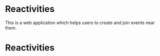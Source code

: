 # Reactivities
This is a web application which helps users to create and join events near them.
# Reactivities
